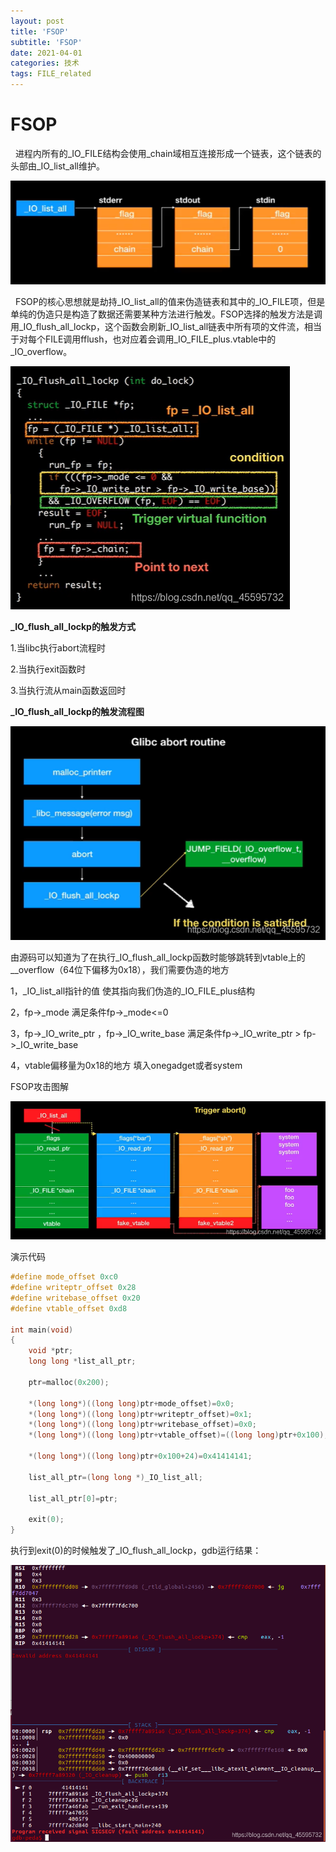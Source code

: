 ```yaml
---
layout: post
title: 'FSOP'
subtitle: 'FSOP'
date: 2021-04-01
categories: 技术
tags: FILE_related
---
```


# FSOP

   &nbsp;&nbsp;进程内所有的\_IO\_FILE结构会使用\_chain域相互连接形成一个链表，这个链表的头部由\_IO\_list\_all维护。

![1](/picture/FILE_related/FSOP/1.png)


​    &nbsp;&nbsp;FSOP的核心思想就是劫持\_IO\_list\_all的值来伪造链表和其中的\_IO\_FILE项，但是单纯的伪造只是构造了数据还需要某种方法进行触发。FSOP选择的触发方法是调用\_IO\_flush\_all\_lockp，这个函数会刷新\_IO\_list\_all链表中所有项的文件流，相当于对每个FILE调用fflush，也对应着会调用\_IO\_FILE\_plus.vtable中的\_IO\_overflow。

![2](/picture/FILE_related/FSOP/2.png)



**\_IO\_flush\_all\_lockp的触发方式**

1.当libc执行abort流程时

2.当执行exit函数时

3.当执行流从main函数返回时



**\_IO\_flush\_all\_lockp的触发流程图**

![3](/picture/FILE_related/FSOP/3.png)




由源码可以知道为了在执行\_IO\_flush\_all\_lockp函数时能够跳转到vtable上的__overflow（64位下偏移为0x18），我们需要伪造的地方

1，\_IO\_list\_all指针的值                                                 使其指向我们伪造的\_IO\_FILE\_plus结构

2，fp->\_mode                                                                满足条件fp->\_mode<=0

3，fp->\_IO\_write\_ptr  ，fp->\_IO\_write\_base             满足条件fp->\_IO\_write\_ptr > fp->\_IO\_write\_base 

4，vtable偏移量为0x18的地方                                     填入onegadget或者system



FSOP攻击图解

![4](/picture/FILE_related/FSOP/4.png)




演示代码

```c
#define mode_offset 0xc0
#define writeptr_offset 0x28
#define writebase_offset 0x20
#define vtable_offset 0xd8

int main(void)
{
    void *ptr;
    long long *list_all_ptr;

    ptr=malloc(0x200);

    *(long long*)((long long)ptr+mode_offset)=0x0;
    *(long long*)((long long)ptr+writeptr_offset)=0x1;
    *(long long*)((long long)ptr+writebase_offset)=0x0;
    *(long long*)((long long)ptr+vtable_offset)=((long long)ptr+0x100);

    *(long long*)((long long)ptr+0x100+24)=0x41414141;

    list_all_ptr=(long long *)_IO_list_all;

    list_all_ptr[0]=ptr;

    exit(0);
}
```

执行到exit(0)的时候触发了\_IO\_flush\_all\_lockp，gdb运行结果：

![5](/picture/FILE_related/FSOP/5.png)



